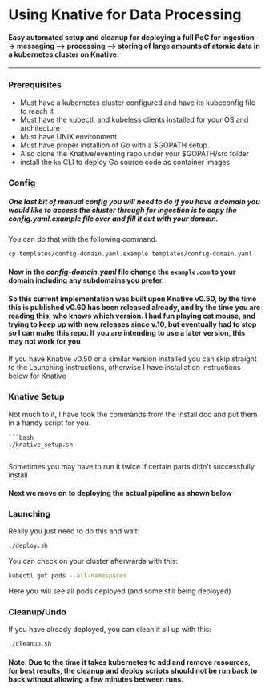 # Using Knative for Data Processing

#### Easy automated setup and cleanup for deploying a full PoC for ingestion --> messaging --> processing --> storing of large amounts of atomic data in a kubernetes cluster on Knative. 
---

### Prerequisites
  - Must have a kubernetes cluster configured and have its kubeconfig file to reach it
  - Must have the kubectl, and kubeless clients installed for your OS and architecture
  - Must have UNIX environment
  - Must have proper installion of Go with a $GOPATH setup.
  - Also clone the Knative/eventing repo under your $GOPATH/src folder
  - install the `ko` CLI to deploy Go source code as container images
  
### Config
  ##### One last bit of manual config you will need to do if you have a domain you would like to access the cluster through for ingestion is to copy the *config.yaml.example* file over and fill it out with your domain.
  You can do that with the following command.
  ```bash
  cp templates/config-domain.yaml.example templates/config-domain.yaml
  ```
  #### Now in the *config-domain.yaml* file change the `example.com` to your domain including any subdomains you prefer.
   

#### So this current implementation was built upon Knative v0.50, by the time this is published v0.60 has been released already, and by the time you are reading this, who knows which version. I had fun playing cat mouse, and trying to keep up with new releases since v.10, but eventually had to stop so I can make this repo. If you are intending to use a later version, this may not work for you 

If you have Knative v0.50 or a similar version installed you can skip straight to the Launching instructions, otherwise I have installation instructions below for Knative

### Knative Setup
  Not much to it, I have took the commands from the install doc and put them in a handy script for you.
  
    ```bash
    ./knative_setup.sh
    ```
    
 Sometimes you may have to run it twice if certain parts didn't successfully install
 
#### Next we move on to deploying the actual pipeline as shown below

### Launching
  Really you just need to do this and wait:
  
  ```bash
  ./deploy.sh
  ```
  
  You can check on your cluster afterwards with this:
  
  ```bash
  kubectl get pods --all-namespaces
  ```
  
  Here you will see all pods deployed (and some still being deployed)
  
  
### Cleanup/Undo
  If you have already deployed, you can clean it all up with this:
  
  ```bash
  ./cleanup.sh
  ```
  
  #### Note: Due to the time it takes kubernetes to add and remove resources, for best results, the cleanup and deploy scripts should not be run back to back without allowing a few minutes between runs.

